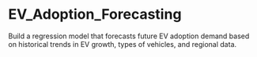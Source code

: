 # EV_Adoption_Forecasting
Build a regression model that forecasts future EV adoption demand based on historical trends in EV growth, types of vehicles, and regional data.
